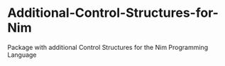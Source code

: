 # Additional-Control-Structures-for-Nim
Package with additional Control Structures for the Nim Programming Language
